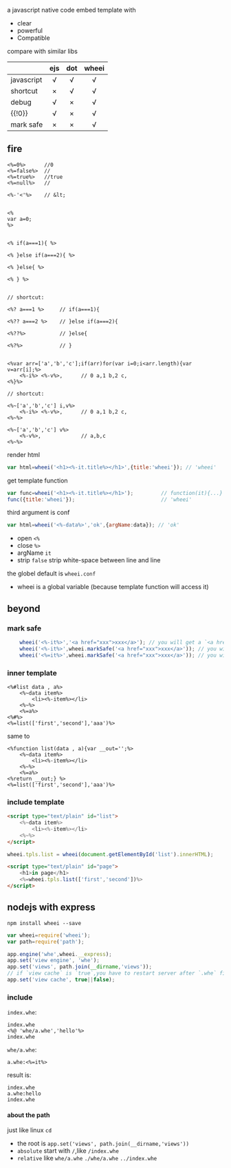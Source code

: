 
a javascript native code embed template with

* clear
* powerful
* Compatible


compare with similar libs

|            | ejs | dot | wheei |
|------------|:---:|:---:|:-----:|
| javascript |  √  |  √  |   √   |
| shortcut   |  ×  |  √  |   √   |
| debug      |  √  |  ×  |   √   |
| {{!0}}     |  √  |  ×  |   √   |
| mark safe  |  ×  |  ×  |   √   |



## fire

```
<%=0%>      //0
<%=false%>  //
<%=true%>   //true
<%=null%>   //

<%-'<'%>    // &lt;


<%
var a=0;
%>


<% if(a===1){ %>

<% }else if(a===2){ %>

<% }else{ %>

<% } %>


// shortcut:

<%? a===1 %>     // if(a===1){

<%?? a===2 %>    // }else if(a===2){

<%??%>           // }else{

<%?%>            // }


<%var arr=['a','b','c'];if(arr)for(var i=0;i<arr.length){var v=arr[i];%>
    <%-i%> <%-v%>,      // 0 a,1 b,2 c,
<%}%>

// shortcut:

<%~['a','b','c'] i,v%>
    <%-i%> <%-v%>,      // 0 a,1 b,2 c,
<%~%>

<%~['a','b','c'] v%>
    <%-v%>,             // a,b,c
<%~%>

```

render html

```javascript
var html=wheei('<h1><%-it.title%></h1>',{title:'wheei'}); // 'wheei'
```

get template function

```javascript
var func=wheei('<h1><%-it.title%></h1>');         // function(it){...}
func({title:'wheei'});                            // 'wheei'
```

third argument is conf

```javascript
var html=wheei('<%-data%>','ok',{argName:data}); // 'ok'
```

* open    `<%`
* close   `%>`
* argName `it`
* strip   `false`     strip white-space between line and line

the globel default is `wheei.conf`

* wheei is a global variable (because template function will access it)

## beyond

### mark safe

```javascript
    wheei('<%-it%>','<a href="xxx">xxx</a>'); // you will get a `<a href="xxx">xxx</a>` text
    wheei('<%-it%>',wheei.markSafe('<a href="xxx">xxx</a>')); // you will get a link element
    wheei('<%=it%>',wheei.markSafe('<a href="xxx">xxx</a>')); // you will get a link element too
```


### inner template

```
<%#list data , a%>
    <%~data item%>
        <li><%-item%></li>
    <%~%>
    <%=a%>
<%#%>
<%=list(['first','second'],'aaa')%>
```

same to

```
<%function list(data , a){var __out='';%>
    <%~data item%>
        <li><%-item%></li>
    <%~%>
    <%=a%>
<%return __out;} %>
<%=list(['first','second'],'aaa')%>
```

### include template

```html
<script type="text/plain" id="list">
    <%~data item%>
        <li><%-item%></li>
    <%~%>
</script>
```

```javascript
wheei.tpls.list = wheei(document.getElementById('list').innerHTML);
```

```html
<script type="text/plain" id="page">
    <h1>in page</h1>
    <%=wheei.tpls.list(['first','second'])%>
</script>
```

## nodejs with express

`npm install wheei --save`

```javascript
var wheei=require('wheei');
var path=require('path');

app.engine('whe',wheei.__express);
app.set('view engine', 'whe');
app.set('views', path.join(__dirname,'views'));
// if `view cache` is `true`,you have to restart server after `.whe` file change
app.set('view cache', true||false);
```

### include

`index.whe`:

```
index.whe
<%@ 'whe/a.whe','hello'%>
index.whe
```

`whe/a.whe`:

```
a.whe:<%=it%>
```

result is:

```
index.whe
a.whe:hello
index.whe
```

#### about the path

just like linux `cd`

* the root is `app.set('views', path.join(__dirname,'views'))`
* `absolute` start with `/`,like `/index.whe`
* `relative` like `whe/a.whe` `./whe/a.whe` `../index.whe`